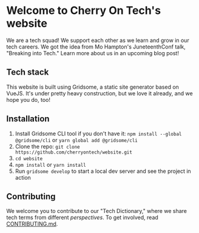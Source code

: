 # Welcome to Cherry On Tech's website

We are a tech squad! We support each other as we learn and grow in our tech careers. We got the idea from Mo Hampton's JuneteenthConf talk, "Breaking into Tech." Learn more about us in an upcoming blog post!

## Tech stack

This website is built using Gridsome, a static site generator based on VueJS. It's under pretty heavy construction, but we love it already, and we hope you do, too!

## Installation

1. Install Gridsome CLI tool if you don't have it: `npm install --global @gridsome/cli` or `yarn global add @gridsome/cli`
1. Clone the repo: `git clone https://github.com/cherryontech/website.git`
1. `cd website`
1. `npm install` or `yarn install`
1. Run `gridsome develop` to start a local dev server and see the project in action

## Contributing

We welcome you to contribute to our "Tech Dictionary," where we share tech terms from different _perspectives_. To get involved, read [CONTRIBUTING.md](CONTRIBUTING.md).
